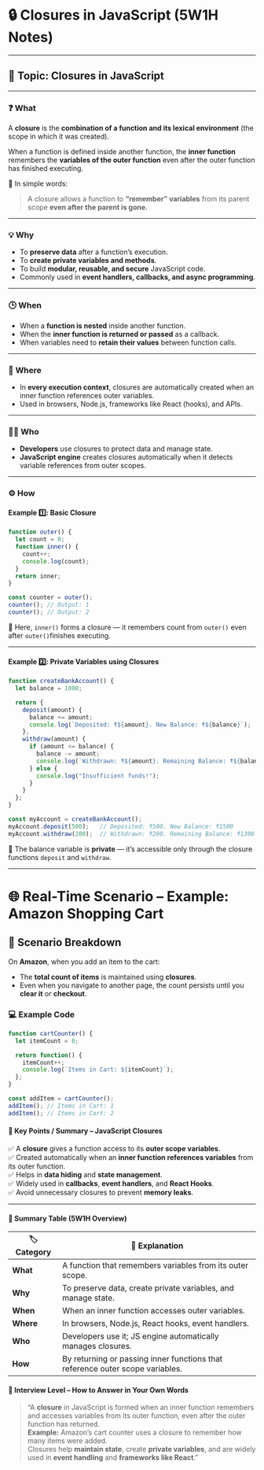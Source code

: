 # 🔒 Closures in JavaScript (5W1H Notes)

---

## 🧩 Topic: Closures in JavaScript

---

### ❓ **What**
A **closure** is the **combination of a function and its lexical environment** (the scope in which it was created).

When a function is defined inside another function, the **inner function** remembers the **variables of the outer function** even after the outer function has finished executing.

🧠 In simple words:  
> A closure allows a function to **“remember” variables** from its parent scope **even after the parent is gone.**

---

### 💡 **Why**
- To **preserve data** after a function’s execution.  
- To **create private variables and methods**.  
- To build **modular, reusable, and secure** JavaScript code.  
- Commonly used in **event handlers, callbacks, and async programming**.

---

### 🕒 **When**
- When a **function is nested** inside another function.  
- When the **inner function is returned or passed** as a callback.  
- When variables need to **retain their values** between function calls.

---

### 📍 **Where**
- In **every execution context**, closures are automatically created when an inner function references outer variables.  
- Used in browsers, Node.js, frameworks like React (hooks), and APIs.

---

### 👨‍💻 **Who**
- **Developers** use closures to protect data and manage state.  
- **JavaScript engine** creates closures automatically when it detects variable references from outer scopes.

---

### ⚙️ **How**
#### Example 1️⃣: Basic Closure
```javascript
function outer() {
  let count = 0;
  function inner() {
    count++;
    console.log(count);
  }
  return inner;
}

const counter = outer(); 
counter(); // Output: 1
counter(); // Output: 2
```

🧩 Here, `inner()` forms a closure — it remembers count from `outer()` even after `outer()`finishes executing.

---
#### Example 2️⃣: Private Variables using Closures
```javascript
function createBankAccount() {
  let balance = 1000;

  return {
    deposit(amount) {
      balance += amount;
      console.log(`Deposited: ₹${amount}. New Balance: ₹${balance}`);
    },
    withdraw(amount) {
      if (amount <= balance) {
        balance -= amount;
        console.log(`Withdrawn: ₹${amount}. Remaining Balance: ₹${balance}`);
      } else {
        console.log("Insufficient funds!");
      }
    }
  };
}

const myAccount = createBankAccount();
myAccount.deposit(500);   // Deposited: ₹500. New Balance: ₹1500
myAccount.withdraw(200);  // Withdrawn: ₹200. Remaining Balance: ₹1300
```
🧠 The balance variable is **private** — it’s accessible only through the closure functions `deposit` and `withdraw`.


---
# 🌐 Real-Time Scenario – Example: Amazon Shopping Cart

## 📌 Scenario Breakdown

On **Amazon**, when you add an item to the cart:

- The **total count of items** is maintained using **closures**.  
- Even when you navigate to another page, the count persists until you **clear it** or **checkout**.

### 💻 Example Code

```javascript
function cartCounter() {
  let itemCount = 0;

  return function() {
    itemCount++;
    console.log(`Items in Cart: ${itemCount}`);
  };
}

const addItem = cartCounter();
addItem(); // Items in Cart: 1
addItem(); // Items in Cart: 2
```

#### 🧾 Key Points / Summary – JavaScript Closures

✅ A **closure** gives a function access to its **outer scope variables**.  
✅ Created automatically when an **inner function references variables** from its outer function.  
✅ Helps in **data hiding** and **state management**.  
✅ Widely used in **callbacks**, **event handlers**, and **React Hooks**.  
✅ Avoid unnecessary closures to prevent **memory leaks**.

---
#### 🧭 Summary Table (5W1H Overview)

| 🏷️ Category | 💬 Explanation                                                                |
| ------------ | ----------------------------------------------------------------------------- |
| **What**     | A function that remembers variables from its outer scope.                     |
| **Why**      | To preserve data, create private variables, and manage state.                 |
| **When**     | When an inner function accesses outer variables.                              |
| **Where**    | In browsers, Node.js, React hooks, event handlers.                            |
| **Who**      | Developers use it; JS engine automatically manages closures.                  |
| **How**      | By returning or passing inner functions that reference outer scope variables. |


#### 💼 Interview Level – How to Answer in Your Own Words

> “A **closure** in JavaScript is formed when an inner function remembers and accesses variables from its outer function, even after the outer function has returned.  
> **Example:** Amazon’s cart counter uses a closure to remember how many items were added.  
> Closures help **maintain state**, create **private variables**, and are widely used in **event handling** and **frameworks like React**.”
